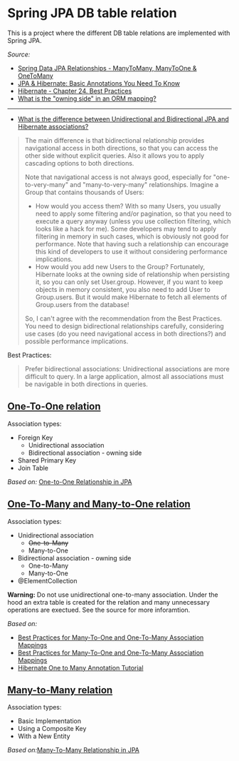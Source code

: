 # Spring JPA DB table relation
This is a project where the different DB table relations are implemented with Spring JPA.

_Source:_
* [Spring Data JPA Relationships - ManyToMany, ManyToOne & OneToMany](https://www.youtube.com/watch?v=CvDS6DltIno)
* [JPA & Hibernate: Basic Annotations You Need To Know](https://www.youtube.com/watch?v=GKIXI_Vc28k)
* [Hibernate - Chapter 24. Best Practices](https://docs.jboss.org/hibernate/core/3.3/reference/en/html/best-practices.html)
* [What is the "owning side" in an ORM mapping?](https://stackoverflow.com/questions/2749689/what-is-the-owning-side-in-an-orm-mapping)
--- 
* [What is the difference between Unidirectional and Bidirectional JPA and Hibernate associations?](https://stackoverflow.com/questions/5360795/what-is-the-difference-between-unidirectional-and-bidirectional-jpa-and-hibernat)
> The main difference is that bidirectional relationship provides navigational access in both directions, so that you can access the other side without explicit queries. Also it allows you to apply cascading options to both directions.
> 
> Note that navigational access is not always good, especially for "one-to-very-many" and "many-to-very-many" relationships. Imagine a Group that contains thousands of Users:
> * How would you access them? With so many Users, you usually need to apply some filtering and/or pagination, so that you need to execute a query anyway (unless you use collection filtering, which looks like a hack for me). Some developers may tend to apply filtering in memory in such cases, which is obviously not good for performance. Note that having such a relationship can encourage this kind of developers to use it without considering performance implications.
> * How would you add new Users to the Group? Fortunately, Hibernate looks at the owning side of relationship when persisting it, so you can only set User.group. However, if you want to keep objects in memory consistent, you also need to add User to Group.users. But it would make Hibernate to fetch all elements of Group.users from the database!
> 
> So, I can't agree with the recommendation from the Best Practices. You need to design bidirectional relationships carefully, considering use cases (do you need navigational access in both directions?) and possible performance implications.

Best Practices:
> Prefer bidirectional associations:
Unidirectional associations are more difficult to query. In a large application, almost all associations must be navigable in both directions in queries.

## [One-To-One relation](spring-data-jpa-relation-oto/spring-data-jpa-relation-oto.md)
Association types:
* Foreign Key
   * Unidirectional association
   * Bidirectional association - owning side 
* Shared Primary Key
* Join Table

_Based on:_ [One-to-One Relationship in JPA](https://www.baeldung.com/jpa-one-to-one)
## [One-To-Many and Many-to-One relation](spring-data-jpa-relation-otm/spring-data-jpa-relation-otm.md)
Association types:
* Unidirectional association
  * ~~One-to-Many~~
  * Many-to-One
* Bidirectional association - owning side
  * One-to-Many
  * Many-to-One
* @ElementCollection

**Warning:** Do not use unidirectional one-to-many association. Under the hood an extra table is created for the relation and many unnecessary operations are exectued. See the source for more inforamtion.

_Based on:_
* [Best Practices for Many-To-One and One-To-Many Association Mappings](https://thorben-janssen.com/best-practices-many-one-one-many-associations-mappings/)
* [Best Practices for Many-To-One and One-To-Many Association Mappings](https://www.youtube.com/watch?v=tciSOIQngig)
* [Hibernate One to Many Annotation Tutorial](https://www.baeldung.com/hibernate-one-to-many)
## [Many-to-Many relation](spring-data-jpa-relation-mtm/spring-data-jpa-relation-mtm.md)
Association types:
* Basic Implementation
* Using a Composite Key
* With a New Entity

_Based on:_[Many-To-Many Relationship in JPA](https://www.baeldung.com/jpa-many-to-many)
